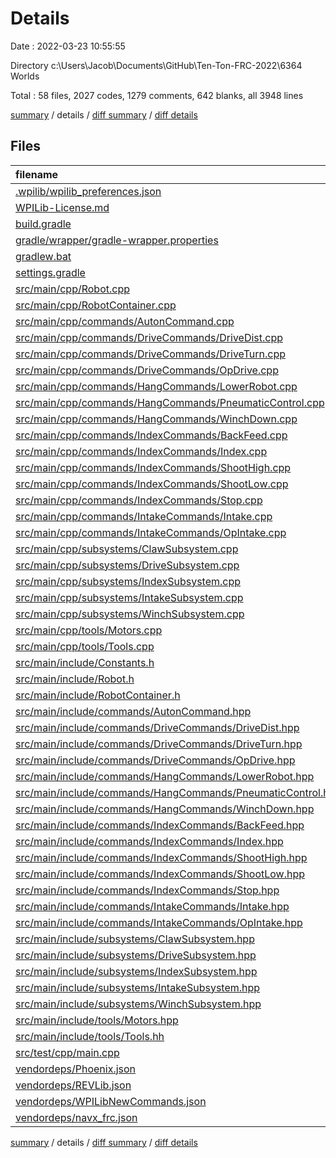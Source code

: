 # Details

Date : 2022-03-23 10:55:55

Directory c:\Users\Jacob\Documents\GitHub\Ten-Ton-FRC-2022\6364 Worlds

Total : 58 files,  2027 codes, 1279 comments, 642 blanks, all 3948 lines

[summary](results.md) / details / [diff summary](diff.md) / [diff details](diff-details.md)

## Files
| filename | language | code | comment | blank | total |
| :--- | :--- | ---: | ---: | ---: | ---: |
| [.wpilib/wpilib_preferences.json](/.wpilib/wpilib_preferences.json) | JSON | 6 | 0 | 0 | 6 |
| [WPILib-License.md](/WPILib-License.md) | Markdown | 22 | 0 | 3 | 25 |
| [build.gradle](/build.gradle) | Groovy | 56 | 30 | 14 | 100 |
| [gradle/wrapper/gradle-wrapper.properties](/gradle/wrapper/gradle-wrapper.properties) | Properties | 5 | 0 | 1 | 6 |
| [gradlew.bat](/gradlew.bat) | Batch | 68 | 0 | 22 | 90 |
| [settings.gradle](/settings.gradle) | Groovy | 26 | 0 | 2 | 28 |
| [src/main/cpp/Robot.cpp](/src/main/cpp/Robot.cpp) | C++ | 34 | 30 | 16 | 80 |
| [src/main/cpp/RobotContainer.cpp](/src/main/cpp/RobotContainer.cpp) | C++ | 35 | 56 | 15 | 106 |
| [src/main/cpp/commands/AutonCommand.cpp](/src/main/cpp/commands/AutonCommand.cpp) | C++ | 25 | 13 | 10 | 48 |
| [src/main/cpp/commands/DriveCommands/DriveDist.cpp](/src/main/cpp/commands/DriveCommands/DriveDist.cpp) | C++ | 27 | 32 | 15 | 74 |
| [src/main/cpp/commands/DriveCommands/DriveTurn.cpp](/src/main/cpp/commands/DriveCommands/DriveTurn.cpp) | C++ | 16 | 10 | 5 | 31 |
| [src/main/cpp/commands/DriveCommands/OpDrive.cpp](/src/main/cpp/commands/DriveCommands/OpDrive.cpp) | C++ | 39 | 26 | 8 | 73 |
| [src/main/cpp/commands/HangCommands/LowerRobot.cpp](/src/main/cpp/commands/HangCommands/LowerRobot.cpp) | C++ | 13 | 11 | 5 | 29 |
| [src/main/cpp/commands/HangCommands/PneumaticControl.cpp](/src/main/cpp/commands/HangCommands/PneumaticControl.cpp) | C++ | 18 | 22 | 10 | 50 |
| [src/main/cpp/commands/HangCommands/WinchDown.cpp](/src/main/cpp/commands/HangCommands/WinchDown.cpp) | C++ | 26 | 12 | 7 | 45 |
| [src/main/cpp/commands/IndexCommands/BackFeed.cpp](/src/main/cpp/commands/IndexCommands/BackFeed.cpp) | C++ | 36 | 15 | 13 | 64 |
| [src/main/cpp/commands/IndexCommands/Index.cpp](/src/main/cpp/commands/IndexCommands/Index.cpp) | C++ | 47 | 10 | 14 | 71 |
| [src/main/cpp/commands/IndexCommands/ShootHigh.cpp](/src/main/cpp/commands/IndexCommands/ShootHigh.cpp) | C++ | 30 | 13 | 10 | 53 |
| [src/main/cpp/commands/IndexCommands/ShootLow.cpp](/src/main/cpp/commands/IndexCommands/ShootLow.cpp) | C++ | 27 | 8 | 9 | 44 |
| [src/main/cpp/commands/IndexCommands/Stop.cpp](/src/main/cpp/commands/IndexCommands/Stop.cpp) | C++ | 12 | 17 | 7 | 36 |
| [src/main/cpp/commands/IntakeCommands/Intake.cpp](/src/main/cpp/commands/IntakeCommands/Intake.cpp) | C++ | 27 | 9 | 4 | 40 |
| [src/main/cpp/commands/IntakeCommands/OpIntake.cpp](/src/main/cpp/commands/IntakeCommands/OpIntake.cpp) | C++ | 55 | 3 | 11 | 69 |
| [src/main/cpp/subsystems/ClawSubsystem.cpp](/src/main/cpp/subsystems/ClawSubsystem.cpp) | C++ | 37 | 4 | 13 | 54 |
| [src/main/cpp/subsystems/DriveSubsystem.cpp](/src/main/cpp/subsystems/DriveSubsystem.cpp) | C++ | 76 | 15 | 19 | 110 |
| [src/main/cpp/subsystems/IndexSubsystem.cpp](/src/main/cpp/subsystems/IndexSubsystem.cpp) | C++ | 61 | 34 | 18 | 113 |
| [src/main/cpp/subsystems/IntakeSubsystem.cpp](/src/main/cpp/subsystems/IntakeSubsystem.cpp) | C++ | 51 | 14 | 14 | 79 |
| [src/main/cpp/subsystems/WinchSubsystem.cpp](/src/main/cpp/subsystems/WinchSubsystem.cpp) | C++ | 44 | 3 | 14 | 61 |
| [src/main/cpp/tools/Motors.cpp](/src/main/cpp/tools/Motors.cpp) | C++ | 168 | 54 | 56 | 278 |
| [src/main/cpp/tools/Tools.cpp](/src/main/cpp/tools/Tools.cpp) | C++ | 12 | 0 | 4 | 16 |
| [src/main/include/Constants.h](/src/main/include/Constants.h) | C++ | 50 | 51 | 30 | 131 |
| [src/main/include/Robot.h](/src/main/include/Robot.h) | C++ | 19 | 5 | 7 | 31 |
| [src/main/include/RobotContainer.h](/src/main/include/RobotContainer.h) | C++ | 39 | 28 | 20 | 87 |
| [src/main/include/commands/AutonCommand.hpp](/src/main/include/commands/AutonCommand.hpp) | C++ | 12 | 8 | 4 | 24 |
| [src/main/include/commands/DriveCommands/DriveDist.hpp](/src/main/include/commands/DriveCommands/DriveDist.hpp) | C++ | 21 | 35 | 13 | 69 |
| [src/main/include/commands/DriveCommands/DriveTurn.hpp](/src/main/include/commands/DriveCommands/DriveTurn.hpp) | C++ | 14 | 3 | 7 | 24 |
| [src/main/include/commands/DriveCommands/OpDrive.hpp](/src/main/include/commands/DriveCommands/OpDrive.hpp) | C++ | 15 | 15 | 6 | 36 |
| [src/main/include/commands/HangCommands/LowerRobot.hpp](/src/main/include/commands/HangCommands/LowerRobot.hpp) | C++ | 17 | 28 | 10 | 55 |
| [src/main/include/commands/HangCommands/PneumaticControl.hpp](/src/main/include/commands/HangCommands/PneumaticControl.hpp) | C++ | 17 | 29 | 9 | 55 |
| [src/main/include/commands/HangCommands/WinchDown.hpp](/src/main/include/commands/HangCommands/WinchDown.hpp) | C++ | 18 | 28 | 11 | 57 |
| [src/main/include/commands/IndexCommands/BackFeed.hpp](/src/main/include/commands/IndexCommands/BackFeed.hpp) | C++ | 19 | 25 | 8 | 52 |
| [src/main/include/commands/IndexCommands/Index.hpp](/src/main/include/commands/IndexCommands/Index.hpp) | C++ | 19 | 27 | 11 | 57 |
| [src/main/include/commands/IndexCommands/ShootHigh.hpp](/src/main/include/commands/IndexCommands/ShootHigh.hpp) | C++ | 20 | 24 | 7 | 51 |
| [src/main/include/commands/IndexCommands/ShootLow.hpp](/src/main/include/commands/IndexCommands/ShootLow.hpp) | C++ | 19 | 18 | 10 | 47 |
| [src/main/include/commands/IndexCommands/Stop.hpp](/src/main/include/commands/IndexCommands/Stop.hpp) | C++ | 17 | 19 | 7 | 43 |
| [src/main/include/commands/IntakeCommands/Intake.hpp](/src/main/include/commands/IntakeCommands/Intake.hpp) | C++ | 17 | 27 | 9 | 53 |
| [src/main/include/commands/IntakeCommands/OpIntake.hpp](/src/main/include/commands/IntakeCommands/OpIntake.hpp) | C++ | 17 | 39 | 10 | 66 |
| [src/main/include/subsystems/ClawSubsystem.hpp](/src/main/include/subsystems/ClawSubsystem.hpp) | C++ | 21 | 51 | 15 | 87 |
| [src/main/include/subsystems/DriveSubsystem.hpp](/src/main/include/subsystems/DriveSubsystem.hpp) | C++ | 33 | 77 | 22 | 132 |
| [src/main/include/subsystems/IndexSubsystem.hpp](/src/main/include/subsystems/IndexSubsystem.hpp) | C++ | 32 | 83 | 27 | 142 |
| [src/main/include/subsystems/IntakeSubsystem.hpp](/src/main/include/subsystems/IntakeSubsystem.hpp) | C++ | 28 | 60 | 17 | 105 |
| [src/main/include/subsystems/WinchSubsystem.hpp](/src/main/include/subsystems/WinchSubsystem.hpp) | C++ | 24 | 59 | 16 | 99 |
| [src/main/include/tools/Motors.hpp](/src/main/include/tools/Motors.hpp) | C++ | 20 | 70 | 18 | 108 |
| [src/main/include/tools/Tools.hh](/src/main/include/tools/Tools.hh) | C++ | 10 | 29 | 5 | 44 |
| [src/test/cpp/main.cpp](/src/test/cpp/main.cpp) | C++ | 8 | 0 | 3 | 11 |
| [vendordeps/Phoenix.json](/vendordeps/Phoenix.json) | JSON | 257 | 0 | 0 | 257 |
| [vendordeps/REVLib.json](/vendordeps/REVLib.json) | JSON | 73 | 0 | 0 | 73 |
| [vendordeps/WPILibNewCommands.json](/vendordeps/WPILibNewCommands.json) | JSON | 37 | 0 | 1 | 38 |
| [vendordeps/navx_frc.json](/vendordeps/navx_frc.json) | JSON | 35 | 0 | 0 | 35 |

[summary](results.md) / details / [diff summary](diff.md) / [diff details](diff-details.md)
